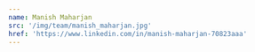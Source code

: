 ```yaml
---
name: Manish Maharjan
src: '/img/team/manish_maharjan.jpg'
href: 'https://www.linkedin.com/in/manish-maharjan-70823aaa'
---
```

